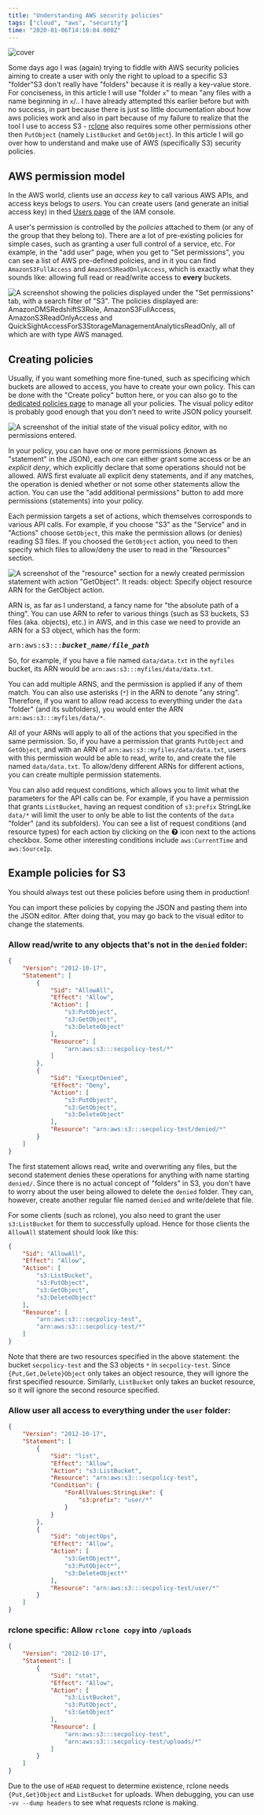 ```yaml
---
title: "Understanding AWS security policies"
tags: ["cloud", "aws", "security"]
time: "2020-01-06T14:18:04.000Z"
---
```


![cover](policy_editor_summary_screenshot.png)

Some days ago I was (again) trying to fiddle with AWS security policies aiming to create a user with only the right to upload to a specific S3 "folder"<footnote>S3 don't really have "folders" because it is really a key-value store. For conciseness, in this article I will use "folder `x`" to mean "any files with a name beginning in `x`/.</footnote>. I have already attempted this earlier before but with no success, in part because there is just so little documentation about how aws policies work and also in part because of my failure to realize that the tool I use to access S3 - [rclone](https://rclone.org/) also requires some other permissions other then `PutObject` (namely `ListBucket` and `GetObject`). In this article I will go over how to understand and make use of AWS (specifically S3) security policies.

## AWS permission model

In the AWS world, clients use an *access key* to call various AWS APIs, and access keys belogs to *users*. You can create users (and generate an initial access key) in thed [Users page](https://console.aws.amazon.com/iam/home#/users) of the IAM console.

A user's permission is controlled by the *policies* attached to them (or any of the group that they belong to). There are a lot of pre-existing policies for simple cases, such as granting a user full control of a service, etc. For example, in the "add user" page, when you get to "Set permissions", you can see a list of AWS pre-defined policies, and in it you can find `AmazonS3FullAccess` and `AmazonS3ReadOnlyAccess`, which is exactly what they sounds like: allowing full read or read/write access to **every** buckets.

![A screenshot showing the policies displayed under the "Set permissions" tab, with a search filter of "S3". The policies displayed are: AmazonDMSRedshiftS3Role, AmazonS3FullAccess, AmazonS3ReadOnlyAccess and QuickSightAccessForS3StorageManagementAnalyticsReadOnly, all of which are with type AWS managed.](add_user_set_permissions_s3_policies.png)

## Creating policies

Usually, if you want something more fine-tuned, such as specificing which buckets are allowed to access, you have to create your own policy. This can be done with the "Create policy" button here, or you can also go to the [dedicated policies page](https://console.aws.amazon.com/iam/home#/policies) to manage all your policies. The visual policy editor is probably good enough that you don't need to write JSON policy yourself.

![A screenshot of the initial state of the visual policy editor, with no permissions entered.](policy_visual_editor_empty.png)

In your policy, you can have one or more permissions (known as "statement" in the JSON), each one can either grant some access or be an *explicit deny*, which explicitly declare that some operations should not be allowed. AWS first evaluate all explicit deny statements, and if any matches, the operation is denied whether or not some other statements allow the action. You can use the "add additional permissions" button to add more permissions (statements) into your policy.

Each permission targets a set of actions, which themselves corrosponds to various API calls. For example, if you choose "S3" as the "Service" and in "Actions" choose `GetObject`, this make the permission allows (or denies) reading S3 files. If you choosed the `GetObject` action, you need to then specify which files to allow/deny the user to read in the "Resources" section.

![A screenshot of the "resource" section for a newly created permission statement with action "GetObject". It reads: object: Specify object resource ARN for the GetObject action.](policy_visual_editor_permission_resources_tab.png)

ARN is, as far as I understand, a fancy name for "the absolute path of a thing". You can use ARN to refer to various things (such as S3 buckets, S3 files (aka. objects), etc.) in AWS, and in this case we need to provide an ARN for a S3 object, which has the form:

<pre>
arn:aws:s3:::<b><i>bucket_name</i></b>/<b><i>file_path</i></b>
</pre>

So, for example, if you have a file named `data/data.txt` in the  `myfiles` bucket, its ARN would be `arn:aws:s3:::myfiles/data/data.txt`.

You can add multiple ARNS, and the permission is applied if any of them match. You can also use asterisks (`*`) in the ARN to denote "any string". Therefore, if you want to allow read access to everything under the `data` "folder" (and its subfolders), you would enter the ARN `arn:aws:s3:::myfiles/data/*`.

All of your ARNs will apply to all of the actions that you specified in the same permission. So, if you have a permission that grants `PutObject` and `GetObject`, and with an ARN of `arn:aws:s3::myfiles/data/data.txt`, users with this permission would be able to read, write to, and create the file named `data/data.txt`. To allow/deny different ARNs for different actions, you can create multiple permission statements.

You can also add request conditions, which allows you to limit what the parameters for the API calls can be. For example, if you have a permission that grants `ListBucket`, having an request condition of `s3:prefix` StringLike `data/*` will limit the user to only be able to list the contents of the `data` "folder" (and its subfolders). You can see a list of request conditions (and resource types) for each action by clicking on the
<svg style="vertical-align: center; transform: translateY(2px);" width="1em" height="1em" viewBox="0 0 1792 1792" xmlns="http://www.w3.org/2000/svg">
    <path d="M1024 1376v-192q0-14-9-23t-23-9h-192q-14 0-23 9t-9 23v192q0 14 9 23t23 9h192q14 0 23-9t9-23zm256-672q0-88-55.5-163t-138.5-116-170-41q-243 0-371 213-15 24 8 42l132 100q7 6 19 6 16 0 25-12 53-68 86-92 34-24 86-24 48 0 85.5 26t37.5 59q0 38-20 61t-68 45q-63 28-115.5 86.5t-52.5 125.5v36q0 14 9 23t23 9h192q14 0 23-9t9-23q0-19 21.5-49.5t54.5-49.5q32-18 49-28.5t46-35 44.5-48 28-60.5 12.5-81zm384 192q0 209-103 385.5t-279.5 279.5-385.5 103-385.5-103-279.5-279.5-103-385.5 103-385.5 279.5-279.5 385.5-103 385.5 103 279.5 279.5 103 385.5z" style="fill: currentColor; stroke: none;"></path>
</svg>
icon next to the actions checkbox. Some other interesting conditions include `aws:CurrentTime` and `aws:SourceIp`.

## Example policies for S3

<p class="warn">You should always test out these policies before using them in production!</p>

You can import these policies by copying the JSON and pasting them into the JSON editor. After doing that, you may go back to the visual editor to change the statements.

### Allow read/write to any objects that's not in the `denied` folder:

```json
{
    "Version": "2012-10-17",
    "Statement": [
        {
            "Sid": "AllowAll",
            "Effect": "Allow",
            "Action": [
                "s3:PutObject",
                "s3:GetObject",
                "s3:DeleteObject"
            ],
            "Resource": [
                "arn:aws:s3:::secpolicy-test/*"
            ]
        },
        {
            "Sid": "ExecptDenied",
            "Effect": "Deny",
            "Action": [
                "s3:PutObject",
                "s3:GetObject",
                "s3:DeleteObject"
            ],
            "Resource": "arn:aws:s3:::secpolicy-test/denied/*"
        }
    ]
}
```

The first statement allows read, write and overwriting any files, but the second statement denies these operations for anything with name starting `denied/`. Since there is no actual concept of "folders" in S3, you don't have to worry about the user being allowed to delete the `denied` folder. They can, however, create another regular file named `denied` and write/delete that file.

For some clients (such as rclone), you also need to grant the user `s3:ListBucket` for them to successfully upload. Hence for those clients the `AllowAll` statement should look like this:

```json
{
    "Sid": "AllowAll",
    "Effect": "Allow",
    "Action": [
        "s3:ListBucket",
        "s3:PutObject",
        "s3:GetObject",
        "s3:DeleteObject"
    ],
    "Resource": [
        "arn:aws:s3:::secpolicy-test",
        "arn:aws:s3:::secpolicy-test/*"
    ]
}
```

Note that there are two resources specified in the above statement: the bucket `secpolicy-test` and the S3 objects `*` in `secpolicy-test`. Since `{Put,Get,Delete}Object` only takes an object resource, they will ignore the first specified resource. Similarly, `ListBucket` only takes an bucket resource, so it will ignore the second resource specified.

### Allow user all access to everything under the `user` folder:

```json
{
    "Version": "2012-10-17",
    "Statement": [
        {
            "Sid": "list",
            "Effect": "Allow",
            "Action": "s3:ListBucket",
            "Resource": "arn:aws:s3:::secpolicy-test",
            "Condition": {
                "ForAllValues:StringLike": {
                    "s3:prefix": "user/*"
                }
            }
        },
        {
            "Sid": "objectOps",
            "Effect": "Allow",
            "Action": [
                "s3:GetObject*",
                "s3:PutObject*",
                "s3:DeleteObject*"
            ],
            "Resource": "arn:aws:s3:::secpolicy-test/user/*"
        }
    ]
}
```

### rclone specific: Allow `rclone copy` into `/uploads`

```json
{
    "Version": "2012-10-17",
    "Statement": [
        {
            "Sid": "stat",
            "Effect": "Allow",
            "Action": [
                "s3:ListBucket",
                "s3:PutObject",
                "s3:GetObject"
            ],
            "Resource": [
                "arn:aws:s3:::secpolicy-test",
                "arn:aws:s3:::secpolicy-test/uploads/*"
            ]
        }
    ]
}
```

Due to the use of `HEAD` request to determine existence, rclone needs `{Put,Get}Object` and `ListBucket` for uploads. When debugging, you can use `-vv --dump headers` to see what requests rclone is making.
